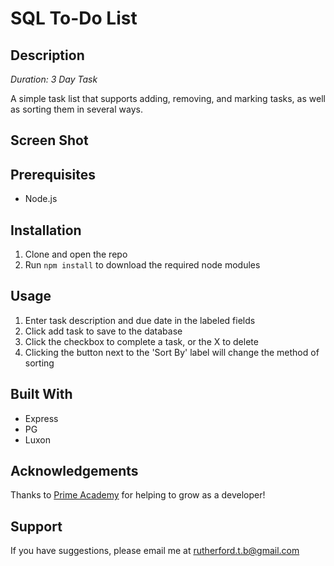 # SQL To-Do List

## Description

*Duration: 3 Day Task*

A simple task list that supports adding, removing, and marking tasks, as well as sorting them in several ways.

## Screen Shot

## Prerequisites

- Node.js

## Installation

1. Clone and open the repo
2. Run `npm install` to download the required node modules

## Usage

1. Enter task description and due date in the labeled fields
2. Click add task to save to the database
3. Click the checkbox to complete a task, or the X to delete
4. Clicking the button next to the 'Sort By' label will change the method of sorting

## Built With

- Express
- PG
- Luxon

## Acknowledgements

Thanks to [Prime Academy](https://www.primeacademy.io/) for helping to grow as a developer!

## Support

If you have suggestions, please email me at rutherford.t.b@gmail.com